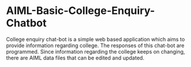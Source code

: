 # AIML-Basic-College-Enquiry-Chatbot
College enquiry chat-bot is a simple web based application which aims to provide information regarding college.
The responses of this chat-bot are programmed.
Since information regarding the college keeps on changing, there are AIML data files that can be edited and updated.
